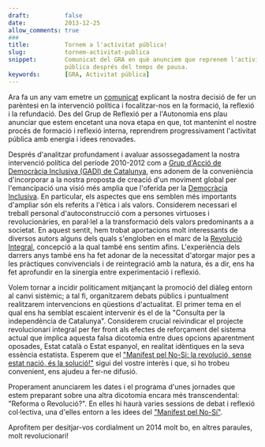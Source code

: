 ```yaml
---
draft:          false
date:           2013-12-25
allow_comments: true
###
title:          Tornem a l'activitat pública!
slug:           tornem-activitat-publica
snippet:        Comunicat del GRA en què anunciem que reprenem l'activitat
                pública després del temps de pausa.
keywords:       [GRA, Activitat pública]
---
```


Ara fa un any vam emetre un [comunicat](http://democraciainclusiva.blogspot.com.es/2012/11/cessem-la-intervencio-politica-i-ens.html) explicant la nostra decisió de fer un parèntesi en la intervenció política i focalitzar-nos en la formació, la reflexió i la refundació. Des del Grup de Reflexió per a l'Autonomia ens plau anunciar que estem encetant una nova etapa en que, tot mantenint el nostre procés de formació i reflexió interna, reprendrem progressivament l'activitat pública amb energia i idees renovades.

Després d'analitzar profundament i avaluar assos­se­ga­da­ment la nostra intervenció política del període 2010-2012 com a [Grup d'Acció de Democràcia Inclusiva (GADI) de Catalunya](http://democraciainclusiva.blogspot.com.es), ens adonem de la conveniència d'incorporar a la nostra proposta de creació d'un moviment global per l'emancipació una visió més amplia que l'oferida per la [Democràcia Inclusiva](http://www.democraciainclusiva.org). En particular, els aspectes que ens semblen més importants d'ampliar són els referits a l'ètica i als valors. Considerem necessari el treball personal d'autoconstrucció com a persones virtuoses i revolucionàries, en paral·lel  a la transformació dels  valors predominants a a societat. En aquest sentit, hem trobat aportacions molt interessants de diversos autors alguns dels quals s'engloben en el marc de la [Revolució Integral](http://integrarevolucio.net), concepció a la qual també ens sentim afins. L'experiència dels darrers anys també ens ha fet adonar de la necessitat d'atorgar major pes a les pràctiques convivencials i de reintegració amb la natura, és a dir, ens ha fet aprofundir en la sinergia entre experimentació i reflexió.

Volem tornar a incidir políticament mitjançant la promoció del diàleg entorn al canvi sistèmic; a tal fi, organitzarem debats públics i puntualment realitzarem intervencions en qüestions d'actualitat. El primer tema en el qual ens ha semblat escaient intervenir és el de la "Consulta per la independència de Catalunya". Considerem crucial reivindicar el projecte revolucionari integral per fer front als efectes de reforçament del sistema actual que implica aquesta falsa dicotomia entre dues opcions aparentment oposades, Estat català o Estat espanyol, en realitat idèntiques en la seva essència estatista. Esperem que el ["Manifest pel No-Si: la revolució, sense estat nació, és la solució!"](/ca/manifest-pel-no-si) sigui del vostre interès i que, si ho trobeu convenient, ens ajudeu a fer-ne difusió.

Properament anunciarem les dates i el programa d'unes jornades que estem preparant sobre una altra dicotomia encara més transcendental: "Reforma o Revolució?". En elles hi haurà varies sessions de debat i reflexió col·lectiva, una d'elles entorn a les idees del ["Manifest pel No-Sí"](/ca/manifest-pel-no-si).

Aprofitem per desitjar-vos cordialment un 2014 molt bo, en altres paraules, molt revo­lu­cionari!